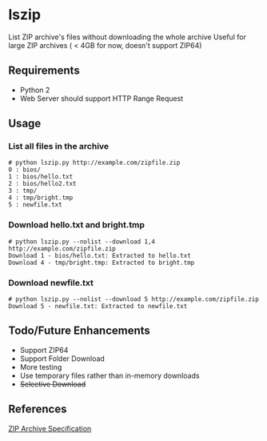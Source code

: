 # lszip
List ZIP archive's files without downloading the whole archive
Useful for large ZIP archives ( < 4GB for now, doesn't support ZIP64)

## Requirements
* Python 2
* Web Server should support HTTP Range Request 

## Usage
### List all files in the archive
````
# python lszip.py http://example.com/zipfile.zip
0 : bios/
1 : bios/hello.txt 
2 : bios/hello2.txt
3 : tmp/
4 : tmp/bright.tmp
5 : newfile.txt 
```` 
### Download hello.txt and bright.tmp
````
# python lszip.py --nolist --download 1,4 http://example.com/zipfile.zip
Download 1 - bios/hello.txt: Extracted to hello.txt
Download 4 - tmp/bright.tmp: Extracted to bright.tmp
```` 
### Download newfile.txt
````
# python lszip.py --nolist --download 5 http://example.com/zipfile.zip
Download 5 - newfile.txt: Extracted to newfile.txt
```` 
## Todo/Future Enhancements
* Support ZIP64
* Support Folder Download
* More testing
* Use temporary files rather than in-memory downloads
* ~~Selective Download~~

## References
[ZIP Archive Specification](https://pkware.cachefly.net/webdocs/casestudies/APPNOTE.TXT)


